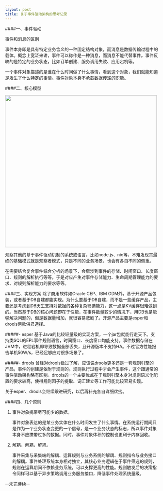 ```yaml
---
layout: post
title: 关于事件驱动架构的思考记录
---
```


####一、事件驱动


事件和消息的区别

事件本身即是具有特定业务含义的一种固定结构对象，而消息是数据传输过程中的载体。概念上宽泛来讲，事件可以称作是一种消息，而消息不能代替事件。事件反映的是特定的业务状态，比如订单创建、服务调用失败、应用宕机等。

一个事件对象描述的是谁在什么时间做了什么事情，看到这个对象，我们就能知道是发生了什么特定的事情。事件对象本身不承载数据传递的职能。

####二、核心模型

<img src="http://i1371.photobucket.com/albums/ag283/njzeroc/Develop/listener.png_zpsisj0stia.jpeg" width="500px"/>

观察其他的基于事件驱动机制的系统或语言，比如node.js、nio等，不难发现其最终的基础模式就是观察者模式，只是不同的业务场景，也会有各自不同的侧重。

在需要结合复合事件综合分析的场景下，会牵涉到事件的存储、时间窗口、长度窗口、规则的解析执行等等，于是对应产生对事件存储能力、生命周期管理能力的要求、对规则解析能力的要求等等。

####三、实现方案
除了商用软件如Oracle CEP、IBM ODM外，基于开源产品包装，或者基于DB自建都能实现。为什么要基于DB自建，而不是一些缓存产品，主要还是考虑到DB天生支持对数据的各种复杂筛选能力，这一点是KV缓存很难做到的。当然基于DB的核心问题即在于性能，在事件数量较少的情况下，用DB也是能够解决问题的，但是数据量增加，就很容易悲剧了。开源产品主要是esper和drools两款供君选择。

#####- esper
基于Java的比较轻量级的实现方案，一个jar包就能行走天下。支持类SQL的EPL事件规则语言，时间窗口、长度窗口均能支持。事件数据存储在JVM中，进程宕机即导致数据全部丢失，且开源版本不支持HA。不过官方性能报告单机50W/s，已经足够应对很多场景了。

#####- drools
曾经对drools做过了解，应该说drools更多还是一套规则引擎的产品，事件的创建是依附于规则的。规则执行过程中才会产生事件，这个跟通常的事件驱动架构略有区别。drools的一个主要优点在于规则引擎本身对规则语义化配置的要求较高，使得规则因子的提取、词汇建立等工作可能比较容易实现。

关于esper、drools会继续跟进研究，以后再补充各自详细优劣。

####四、几个原则
1. 事件对象携带尽可能少的数据。

	事件对象表达的是某业务实体在什么时间发生了什么事情。在系统运行期间只是作为一个业务状态变更的一个信号，是一个业务状态的标志，所以事件对象本身不应携带过多的数据。同时，事件对象体积的控制也更利于内存回收。
	
2. 解耦，解耦，解耦。

	事件采集与采集端的解耦、运算规则与业务系统的解耦、规则指令与业务接口的解耦。事件处理系统本身相对独立，其核心业务逻辑在于事件筛选的规则，规则在运算期间不依赖业务系统，可以支撑更高的性能。规则触发后的决策指令同样可以基于异步策略调用业务服务接口，降低事件处理系统量级。
	
--未完待续--


